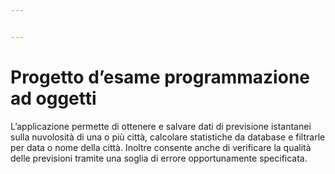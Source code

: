 ```yaml
---


---
```


<h1 id="progetto-desame-programmazione-ad-oggetti">Progetto d’esame programmazione ad oggetti</h1>
<p>L’applicazione permette di ottenere e salvare dati di previsione istantanei sulla nuvolosità di una o più città, calcolare statistiche da database e filtrarle per data o nome della città. Inoltre consente anche di verificare la qualità delle previsioni tramite una soglia di errore opportunamente specificata.</p>

